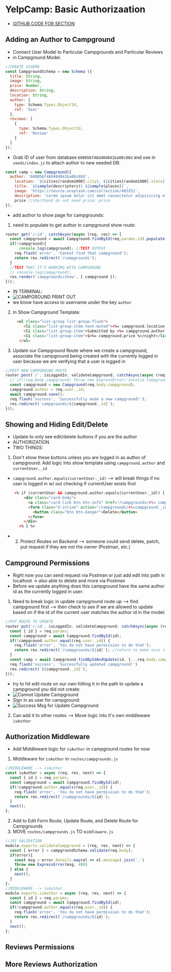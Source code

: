 # YelpCamp: Basic Authorizaation
* [GITHUB CODE FOR SECTION](https://github.com/Colt/YelpCamp/tree/40d8f37a93d140b53a59ee847e3bed3aeb94ecc4)

## Adding an Author to Campground
- Connect User Model to Particular Campgrounds and Particular Reviews
- in Campground Model:
```js
//CREATE SCHEMA
const CampgroundSchema = new Schema ({
  title: String,
  image: String,
  price: Number,
  description: String,
  location: String,
  author: {
    type: Schema.Types.ObjectId,
    ref: 'User'
  },
  reviews: [
    {
      type: Schema.Types.ObjectId,
      ref: 'Review'
    }
  ]
});
```
- Grab ID of user from database `608056f48d40d841ba08c88d` and use in `seeds/index.js` to attach author to new seeded DB:
```js
const camp = new Campground({
  author: '608056f48d40d841ba08c88d',
    location: `${cities[random1000].city}, ${cities[random1000].state}`,
    title: `${sample(descriptors)} ${sample(places)}`, 
    image: 'https://source.unsplash.com/collection/483251',
    description: 'Lorem ipsum dolor sit amet consectetur adipisicing elit. Eveniet incidunt maiores consectetur asperiores iure obcaecati quia voluptatum ipsa error, optio illo molestiae enim voluptatem itaque suscipit? Culpa excepturi libero deleniti.',
    price //shorthand do not need price: price 
});
```
- add author to show page for campgrounds:
1. need to populate to get author in campground show route:
```js
router.get('/:id', catchAsync(async (req, res) => {
  const campground = await Campground.findById(req.params.id).populate('reviews').populate('author');
  if(!campground){
      console.log(campground); //TEST OUTPUT
    req.flash('error', 'Cannot find that campground');
    return res.redirect('/campgrounds');
  }
  //TEST THAT IT'S WORKING WITH CAMPGROUND
  // console.log(campground);
  res.render('campgrounds/show', { campground });
}));
```
- IN TERMINAL:
- ![CAMPGROUND PRINT OUT](assets/user1.png)
- we know have access to username under the key `author`
2. In Show Campground Template:
```html
     <ul class="list-group list-group-flush">
        <li class="list-group-item text-muted"><%= campground.location %></li>
        <li class="list-group-item">Submitted by <%= campground.author.username %></li>
        <li class="list-group-item">$<%= campground.price %>/night</li>
      </ul>
```
3. Update our Campground Route where we create a campground, associate the campground being created with the currently logged in user because we are verifying that a user is logged in
```js
//POST NEW CAMPGROUND ROUTE
router.post('/', isLoggedIn, validateCampground, catchAsync(async (req, res, next) => {
  // if(!req.body.campground) throw new ExpressError('Invalid Campground Data', 400);
  const campground = new Campground(req.body.campground);
  campground.author = req.user._id;
  await campground.save();
  req.flash('success', 'Successfully made a new campground!');
  res.redirect(`campgrounds/${campground._id}`);
}));
```

## Showing and Hiding Edit/Delete
- Update to only see edit/delete buttons if you are the author
- AUTHORIZATION
- TWO THINGS: 
1. Don't show these buttons unless you are logged in as author of campground: Add logic into show template using `campground.author` and `currentUser._id`
- `campground.author.equals(currentUser._id)` --> will break things if no user is logged in w/ out checking if currentUser exists first
```html
    <% if (currentUser && campground.author.equals(currentUser._id)) { %>
        <div class="card-body">
          <a class="card-link btn btn-info" href="/campgrounds/<%= campground._id %>/edit ">Edit Campground</a>
          <form class="d-inline" action="/campgrounds/<%=campground._id%>?_method=DELETE" method="POST">
            <button class="btn btn-danger">Delete</button>
          </form>
        </div>
      <% } %>
```
- 2. Protect Routes on Backend --> someone could send delete, patch, put request if they are not the owner (Postman, etc.)  

## Campground Permissions
- Right now you can send request via Postman or just add edit into path in localhost -> also able to delete and more via Postman
- Before we update anything does this campground have the same author id as the currently logged in user:
1. Need to break logic in update campground route up --> find campground first --> then check to see if we are allowed to update based on if the id of the current user matches the author id in the model:
```js
//PUT ROUTE TO UPDATE
router.put('/:id', isLoggedIn, validateCampground, catchAsync(async (req, res) => {
  const { id } = req.params;
  const campground = await Campground.findById(id);
  if(!campground.author.equal(req.user._id)) {
    req.flash('error', 'You do not have permission to do that');
    return res.redirect(`/campgrounds/${id}`); //return to make sure it works and none of the other code runs
  }
  const camp = await Campground.findByIdAndUpdate(id, {...req.body.campground}); //this is janky but check to make sure it works
  req.flash('success', 'Successfully updated campground!')
  res.redirect(`${campground._id}`);
}));
```
- try to hit edit route on our own hitting it in the path to update a campground you did not create:
- ![Cannot Update Campground](assets/user2.png)
- Sign in as user for campground:
- ![Success Msg for Update Campground](assets/user3.png)
2. Can add it to other routes --> Move logic into it's own middleware `isAuthor`

## Authorization Middleware
- Add Middleware logic for `isAuthor` in campground routes for now
1. Middleware for `isAuthor` in `routes/campgrounds.js`
```js
//MIDDLEWARE --> isAuthor
const isAuthor = async (req, res, next) => {
  const { id } = req.params;
  const campground = await Campground.findById(id);
  if(!campground.author.equals(req.user._id)) {
    req.flash('error', 'You do not have permission to do that');
    return res.redirect(`/campgrounds/${id}`); 
  }
  next();
};
```
2. Add to Edit Form Route, Update Route, and Delete Route for Campgrounds
3. MOVE `routes/campgrounds.js` TO `middleware.js`
```js
//JOI VALIDATION
module.exports.validateCampground = (req, res, next) => {
  const { error } = campgroundSchema.validate(req.body);
  if(error){
    const msg = error.details.map(el => el.message).join(',')
    throw new ExpressError(msg, 400)
  } else {
    next();
  }
};
//MIDDLEWARE --> isAuthor
module.exports.isAuthor = async (req, res, next) => {
  const { id } = req.params;
  const campground = await Campground.findById(id);
  if(!campground.author.equals(req.user._id)) {
    req.flash('error', 'You do not have permission to do that');
    return res.redirect(`/campgrounds/${id}`); 
  }
  next();
};
```

## Reviews Permissions

## More Reviews Authorization
